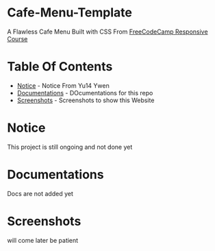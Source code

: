 # Cafe-Menu-Template

A Flawless Cafe Menu Built with CSS From [FreeCodeCamp Responsive Course](https://www.freecodecamp.org/learn/2022/responsive-web-design/#learn-basic-css-by-building-a-cafe-menu)

# Table Of Contents

* [Notice](#notice) - Notice From Yu14 Ywen
* [Documentations](#documentations) - DOcumentations for this repo
* [Screenshots](#screenshots) - Screenshots to show this Website 

# Notice

This project is still ongoing and not done yet
 

# Documentations

Docs are not added yet
  

 
# Screenshots 

will come later be patient 


